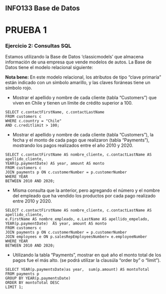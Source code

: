 ## INFO133 Base de Datos
# PRUEBA 1

### Ejercicio 2: Consultas SQL 

Estamos utilizando la Base de Datos ‘classicmodels’ que almacena información de una empresa que vende modelos de autos. La Base de Datos tiene el 
modelo relacional siguiente:

__Nota bene:__ En este modelo relacional, los atributos de tipo “clave primaría” están indicado con un símbolo amarillo, y las claves foráneas tiene un símbolo rojo.

* Mostrar el apellido y nombre de cada cliente (tabla “Customers”) que viven en Chile y tienen un límite de crédito superior a 100.

~~~~
SELECT c.contactFirstName, c.contactLastName
FROM customers c
WHERE c.country = "Chile" 
AND c.creditlimit > 100;
~~~~

* Mostrar el apellido y nombre de cada cliente (tabla “Customers”), la fecha y el monto de cada pago que realizaron (tabla “Payments”), mostrando los pagos realizados entre el año 2010 y 2020.
~~~~
SELECT c.contactFirstName AS nombre_cliente, c.contactLastName AS apellido_cliente, 
YEAR(p.paymentDate) AS year, amount AS monto
FROM customers c
JOIN payments p ON c.customerNumber = p.customerNumber
WHERE YEAR 
BETWEEN 2010 AND 2020;
~~~~

* Misma consulta que la anterior, pero agregando el número y el nombre del empleado que ha vendido los productos por cada pago realizado entre 2010 y 2020.

~~~~
SELECT c.contactFirstName AS nombre_cliente, c.contactLastName AS apellido_cliente, 
e.FirstName AS nombre_empleado, e.LastName AS apellido_empelado, 
YEAR(p.paymentDate)  AS year, amount AS monto
FROM customers c
JOIN payments p ON c.customerNumber = p.customerNumber
JOIN employees e ON p.salesRepEmployeesNumber= e.employeeNumber
WHERE YEAR 
BETWEEN 2010 AND 2020;
~~~~

* Utilizando la tabla “Payments”, mostrar en qué año el monto total de los pagos fue el más alto. (se podrá utilizar la clausúla “order by” o “limit”).

~~~
SELECT YEAR(p.paymentsDate)as year,  sum(p.amount) AS montoTotal
FROM payments p
GROUP BY YEAR(p.paymentsDate)
ORDER BY montoTotal DESC
LIMIT 1;
~~~


















